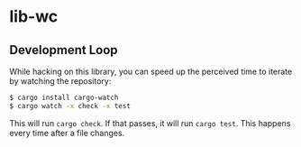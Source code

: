 # lib-wc

## Development Loop

While hacking on this library, you can speed up the perceived time to iterate by watching the repository:

```zsh
$ cargo install cargo-watch
$ cargo watch -x check -x test
```

This will run `cargo check`. If that passes, it will run `cargo test`. This happens every time after a file changes.